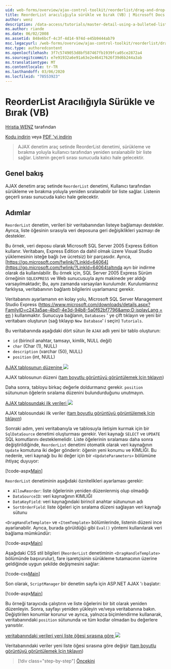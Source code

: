 ```yaml
---
uid: web-forms/overview/ajax-control-toolkit/reorderlist/drag-and-drop-via-reorderlist-vb
title: ReorderList aracılığıyla sürükle ve bırak (VB) | Microsoft Docs
author: wenz
description: /data-access/tutorials/master-detail-using-a-bulleted-list-of-master-records-with-a-details-datalist-vb
ms.author: riande
ms.date: 06/02/2008
ms.assetid: 848e6bcf-4c3f-4d14-974d-e45b9444ab79
msc.legacyurl: /web-forms/overview/ajax-control-toolkit/reorderlist/drag-and-drop-via-reorderlist-vb
msc.type: authoredcontent
ms.openlocfilehash: 3f7c5749053d8bf587467fb1939fca05ce2872a4
ms.sourcegitcommit: e7e91932a6e91a63e2e46417626f39d6b244a3ab
ms.translationtype: MT
ms.contentlocale: tr-TR
ms.lasthandoff: 03/06/2020
ms.locfileid: "78553923"
---
```

# <a name="drag-and-drop-via-reorderlist-vb"></a>ReorderList Aracılığıyla Sürükle ve Bırak (VB)

[Hristia WENZ](https://github.com/wenz) tarafından

[Kodu indirin](https://download.microsoft.com/download/9/3/f/93f8daea-bebd-4821-833b-95205389c7d0/ReorderList5.vb.zip) veya [PDF 'yi indirin](https://download.microsoft.com/download/2/d/c/2dc10e34-6983-41d4-9c08-f78f5387d32b/reorderlist5VB.pdf)

> AJAX denetim araç setinde ReorderList denetimi, sürükleme ve bırakma yoluyla kullanıcı tarafından yeniden sıralanabilir bir liste sağlar. Listenin geçerli sırası sunucuda kalıcı hale gelecektir.

## <a name="overview"></a>Genel bakış

AJAX denetim araç setinde `ReorderList` denetimi, Kullanıcı tarafından sürükleme ve bırakma yoluyla yeniden sıralanabilir bir liste sağlar. Listenin geçerli sırası sunucuda kalıcı hale gelecektir.

## <a name="steps"></a>Adımlar

`ReorderList` denetim, verileri bir veritabanından listeye bağlamayı destekler. Ayrıca, liste öğesinin sırasıyla veri deposuna geri değişiklikleri yazmayı de destekler.

Bu örnek, veri deposu olarak Microsoft SQL Server 2005 Express Edition kullanır. Veritabanı, Express Edition da dahil olmak üzere Visual Studio yüklemesinin isteğe bağlı (ve ücretsiz) bir parçasıdır. Ayrıca, [https://go.microsoft.com/fwlink/?LinkId=64064](https://go.microsoft.com/fwlink/?LinkId=64064)altında ayrı bir indirme olarak da kullanılabilir. Bu örnek için, SQL Server 2005 Express Sürüm örneğinin `SQLEXPRESS` ve Web sunucusuyla aynı makinede yer aldığı varsayılmaktadır; Bu, aynı zamanda varsayılan kurulumdır. Kurulumlarınız farklıysa, veritabanının bağlantı bilgilerini uyarlamanız gerekir.

Veritabanını ayarlamanın en kolay yolu, Microsoft SQL Server Management Studio Express ([https://www.microsoft.com/downloads/details.aspx?FamilyID=c243a5ae-4bd1-4e3d-94b8-5a0f62bf7796&amp;D isplayLang = en](https://www.microsoft.com/downloads/details.aspx?FamilyID=c243a5ae-4bd1-4e3d-94b8-5a0f62bf7796&amp;DisplayLang=en) ) kullanmaktır. Sunucuya bağlanın, `Databases` ' ye çift tıklayın ve yeni bir veritabanı oluşturun (sağ tıklayıp `New Database`' i seçin) `Tutorials`.

Bu veritabanında aşağıdaki dört sütun ile `AJAX` adlı yeni bir tablo oluşturun:

- `id` (birincil anahtar, tamsayı, kimlik, NULL değil)
- `char` (Char (1), NULL)
- `description` (varchar (50), NULL)
- `position` (int, NULL)

[AJAX tablosunun düzenine ![](drag-and-drop-via-reorderlist-vb/_static/image2.png)](drag-and-drop-via-reorderlist-vb/_static/image1.png)

AJAX tablosunun düzeni ([tam boyutlu görüntüyü görüntülemek Için tıklayın](drag-and-drop-via-reorderlist-vb/_static/image3.png))

Daha sonra, tabloyu birkaç değerle doldurmanız gerekir. `position` sütununun öğelerin sıralama düzenini bulundurduğunu unutmayın.

[AJAX tablosundaki ilk verileri ![](drag-and-drop-via-reorderlist-vb/_static/image5.png)](drag-and-drop-via-reorderlist-vb/_static/image4.png)

AJAX tablosundaki ilk veriler ([tam boyutlu görüntüyü görüntülemek Için tıklayın](drag-and-drop-via-reorderlist-vb/_static/image6.png))

Sonraki adım, yeni veritabanıyla ve tablosuyla iletişim kurmak için bir `SqlDataSource` denetimi oluşturması gerekir. Veri kaynağı `SELECT` ve `UPDATE` SQL komutlarını desteklemelidir. Liste öğelerinin sıralaması daha sonra değiştirildiğinde, `ReorderList` denetimi otomatik olarak veri kaynağının `Update` komutuna iki değer gönderir: öğenin yeni konumu ve KIMLIĞI. Bu nedenle, veri kaynağı bu iki değer için bir `<UpdateParameters>` bölümüne ihtiyaç duyuyor:

[!code-aspx[Main](drag-and-drop-via-reorderlist-vb/samples/sample1.aspx)]

`ReorderList` denetiminin aşağıdaki öznitelikleri ayarlaması gerekir:

- `AllowReorder`: liste öğelerinin yeniden düzenlenmiş olup olmadığı
- `DataSourceID`: veri kaynağının KIMLIĞI
- `DataKeyField`: veri kaynağındaki birincil anahtar sütununun adı
- `SortOrderField`: liste öğeleri için sıralama düzeni sağlayan veri kaynağı sütunu

`<DragHandleTemplate>` ve `<ItemTemplate>` bölümlerinde, listenin düzeni ince ayarlanabilir. Ayrıca, burada görüldüğü gibi `Eval()` yöntemi kullanılarak veri bağlama mümkündür:

[!code-aspx[Main](drag-and-drop-via-reorderlist-vb/samples/sample2.aspx)]

Aşağıdaki CSS stil bilgileri (`ReorderList` denetiminin `<DragHandleTemplate>` bölümünde başvurulur), fare işaretçisinin sürükleme tutamacının üzerine geldiğinde uygun şekilde değişmesini sağlar:

[!code-css[Main](drag-and-drop-via-reorderlist-vb/samples/sample3.css)]

Son olarak, `ScriptManager` bir denetim sayfa için ASP.NET AJAX 'ı başlatır:

[!code-aspx[Main](drag-and-drop-via-reorderlist-vb/samples/sample4.aspx)]

Bu örneği tarayıcıda çalıştırın ve liste öğelerini bir bit olarak yeniden düzenleyin. Sonra, sayfayı yeniden yükleyin ve/veya veritabanına bakın. Değiştirilen konumlar korunur ve ayrıca, yalnızca biçimlendirme kullanarak, veritabanındaki `position` sütununda ve tüm kodlar olmadan bu değerlere yansıtılır.

[veritabanındaki verileri yeni liste öğesi sırasına göre ![](drag-and-drop-via-reorderlist-vb/_static/image8.png)](drag-and-drop-via-reorderlist-vb/_static/image7.png)

Veritabanındaki veriler yeni liste öğesi sırasına göre değişir ([tam boyutlu görüntüyü görüntülemek Için tıklayın](drag-and-drop-via-reorderlist-vb/_static/image9.png))

> [!div class="step-by-step"]
> [Öncekini](using-postbacks-with-reorderlist-vb.md)
